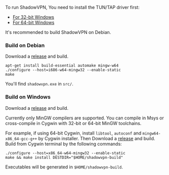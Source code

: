 To run ShadowVPN, You need to install the TUN/TAP driver first:

* [For 32-bit Windows]
* [For 64-bit Windows]

It's recommended to build ShadowVPN on Debian.

### Build on Debian

Download a [release] and build.

    apt-get install build-essential automake mingw-w64
    ./configure --host=i686-w64-mingw32 --enable-static
    make

You'll find `shadowvpn.exe` in `src/`.

### Build on Windows

Download a [release] and build.

Currently only MinGW compilers are supported. You can compile in Msys or
cross-compile in Cygwin with 32-bit or 64-bit MinGW toolchains.

For example, if using 64-bit Cygwin, install `libtool`, `autoconf`
and `mingw64-x86_64-gcc-g++` by Cygwin installer. Then Download a [release]
and build. Build from Cygwin terminal by the following commands:

    ./configure --host=x86_64-w64-mingw32 --enable-static
    make && make install DESTDIR="$HOME/shadowvpn-build"

Executables will be generated in `$HOME/shadowvpn-build`.


[For 32-bit Windows]:   http://build.openvpn.net/downloads/releases/tap-windows-9.9.2_3.exe
[For 64-bit Windows]:   http://build.openvpn.net/downloads/releases/tap-windows-9.21.0.exe
[release]:              https://github.com/clowwindy/ShadowVPN/releases